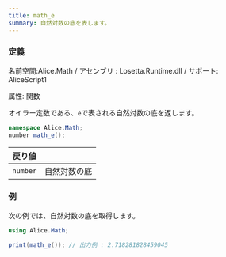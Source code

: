 ```yaml
---
title: math_e
summary: 自然対数の底を表します。
---
```


### 定義
名前空間:Alice.Math / アセンブリ : Losetta.Runtime.dll / サポート: AliceScript1

属性: 関数

オイラー定数である、`e`で表される自然対数の底を返します。

```cs title="AliceScript"
namespace Alice.Math;
number math_e();
```

|戻り値| |
|-|-|
|`number`|自然対数の底|

### 例
次の例では、自然対数の底を取得します。

```cs title="AliceScript"
using Alice.Math;

print(math_e()); // 出力例 : 2.718281828459045
```